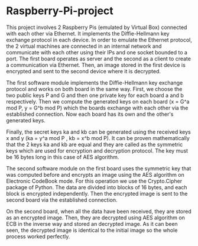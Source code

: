 # Raspberry-Pi-project
This project involves 2 Raspberry Pis (emulated by Virtual Box) connected with each other via Ethernet. It implements the Diffie-Hellmann key exchange protocol in each device. In order to emulate the Ethernet protocol, the 2 virtual machines are connected in an internal network and communicate with each other using their IPs and one socket bounded to a port. The first board operates as server and the second as a client to create a communication via Ethernet.
Then, an image stored in the first device is encrypted and sent to the second device where it is decrypted. 

The first software module implements the Diffie-Hellmann key exchange protocol and works on both board in the same way. First, we choose the two public keys P and G and 
then one private key for each board a and b respectively. Then we compute the generated keys on each board (x = G^a mod P, y = G^b mod P) 
which the boards exchange with each other via the established connection. Now each board has its own and the other's generated keys.

Finally, the secret keys ka and kb can be generated using the received keys x and y (ka = y^a mod P , kb = x^b mod P). It can be proven mathematically that the 2 keys
ka and kb are equal and they are called as the symmetric keys which are used for encryption and decryption protocol. The key must be 16 bytes long in this case of AES algorithm.


The second software module on the first board uses the symmetric key that was computed before and encrypts an image using the AES algorithm on Electronic CodeBook mode.
For this operation we use the Crypto.Cipher package of Python. The data are divided into blocks of 16 bytes, and each block is encrypted independently. 
Then the encrypted image is sent to the second board via the established connection.

On the second board, when all the data have been received, they are stored as an encrypted image. Then,
they are decrypted using AES algorithm on ECB in the inverse way and stored an decrypted image.
As it can been seen, the decrypted image is identical to the initial image so the whole process worked perfectly.
